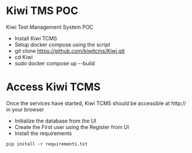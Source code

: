 # Kiwi TMS POC
Kiwi Test Management System POC

- Install Kiwi TCMS
- Setup docker compose using the script
- git clone https://github.com/kiwitcms/Kiwi.git
- cd Kiwi
- sudo docker compose up --build

# Access Kiwi TCMS
Once the services have started, Kiwi TCMS should be accessible at http://<IP> in your browser
- Initialize the database from the UI
- Create the First user using the Register from UI
- Install the requirements
```
pip install -r requirements.txt
```
